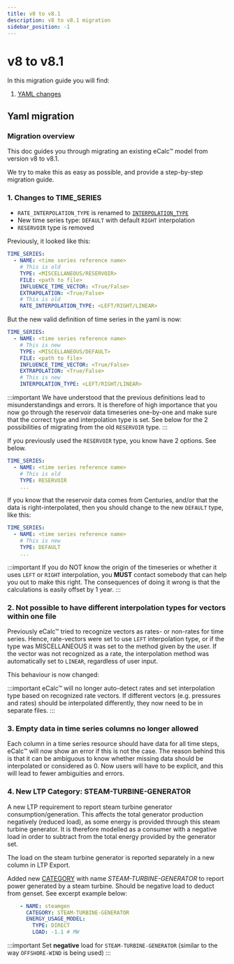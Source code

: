 ```yaml
---
title: v8 to v8.1
description: v8 to v8.1 migration
sidebar_position: -1
---
```


# v8 to v8.1

In this migration guide you will find:

1. [YAML changes](#yaml-migration)

## Yaml migration

### Migration overview

This doc guides you through migrating an existing eCalc™ model from version v8 to v8.1.

We try to make this as easy as possible, and provide a step-by-step migration guide.

### 1. Changes to TIME_SERIES
- `RATE_INTERPOLATION_TYPE` is renamed to [`INTERPOLATION_TYPE`](../references/INTERPOLATION_TYPE)
- New time series type: `DEFAULT` with default `RIGHT` interpolation
- `RESERVOIR` type is removed

Previously, it looked like this:

```yaml
TIME_SERIES:
  - NAME: <time series reference name>
    # This is old
    TYPE: <MISCELLANEOUS/RESERVOIR>
    FILE: <path to file>
    INFLUENCE_TIME_VECTOR: <True/False>
    EXTRAPOLATION: <True/False>
    # This is old
    RATE_INTERPOLATION_TYPE: <LEFT/RIGHT/LINEAR>
```

But the new valid definition of time series in the yaml is now:

```yaml
TIME_SERIES:
  - NAME: <time series reference name>
    # This is new
    TYPE: <MISCELLANEOUS/DEFAULT>
    FILE: <path to file>
    INFLUENCE_TIME_VECTOR: <True/False>
    EXTRAPOLATION: <True/False>
    # This is new
    INTERPOLATION_TYPE: <LEFT/RIGHT/LINEAR>
```
:::important
We have understood that the previous definitions lead to misunderstandings and errors. It is therefore of high importance
that you now go through the reservoir data timeseries one-by-one and make sure that the correct type and interpolation type
is set. See below for the 2 possibilities of migrating from the old `RESERVOIR` type.
:::

If you previously used the `RESERVOIR` type, you know have 2 options. See below.

```yaml
TIME_SERIES:
  - NAME: <time series reference name>
    # This is old
    TYPE: RESERVOIR
    ...
```

If you know that the reservoir data comes from Centuries, and/or that the data is right-interpolated, then you should
change to the new `DEFAULT` type, like this:

```yaml
TIME_SERIES:
  - NAME: <time series reference name>
    # This is new
    TYPE: DEFAULT
    ...
```

:::important
If you do NOT know the origin of the timeseries or whether it uses `LEFT` or `RIGHT` interpolation, you **MUST** contact
somebody that can help you out to make this right. The consequences of doing it wrong is that the calculations is
easily offset by 1 year.
:::

### 2. Not possible to have different interpolation types for vectors within one file

Previously eCalc™ tried to recognize vectors as rates- or non-rates for time series.
Hence, rate-vectors were set to use `LEFT` interpolation type, or if the type was
MISCELLANEOUS it was set to the method given by the user. If the vector was not recognized
as a rate, the interpolation method was automatically set to `LINEAR`, regardless of user input.

This behaviour is now changed:

:::important
eCalc™ will no longer auto-detect rates and set interpolation type based on recognized
rate vectors. If different vectors (e.g. pressures and rates) should be interpolated differently, they now need
to be in separate files.
:::

### 3. Empty data in time series columns no longer allowed

Each column in a time series resource should have data for all time steps, eCalc™ will now show an error if this is not the case. 
The reason behind this is that it can be ambiguous to know whether missing data should be interpolated or considered as 0. Now
users will have to be explicit, and this will lead to fewer ambiguities and errors.

### 4.  New LTP Category: STEAM-TURBINE-GENERATOR

A new LTP requirement to report steam turbine generator consumption/generation. This affects the total generator production 
negatively (reduced load), as some energy is provided through this steam turbine generator. It is therefore modelled as a consumer 
with a negative load in order to subtract from the total energy provided by the generator set. 

The load on the steam turbine generator is reported separately in a new column in LTP Export.

Added new [CATEGORY](../references/CATEGORY) with name *STEAM-TURBINE-GENERATOR* to report power generated by a steam turbine.
Should be negative load to deduct from genset. See excerpt example below:

```yaml
    - NAME: steamgen
      CATEGORY: STEAM-TURBINE-GENERATOR
      ENERGY_USAGE_MODEL:
        TYPE: DIRECT
        LOAD: -1.1 # MW
```

:::important
Set **negative** load for `STEAM-TURBINE-GENERATOR` (similar to the way `OFFSHORE-WIND` is being used)
:::